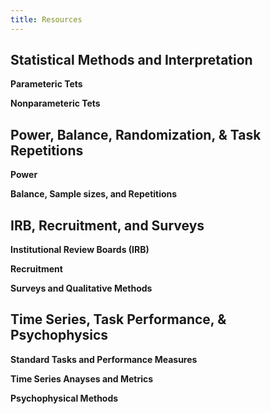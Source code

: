 ```yaml
---
title: Resources
---
```


## Statistical Methods and Interpretation

**Parameteric Tets**

**Nonparameteric Tets**



## Power, Balance, Randomization, & Task Repetitions

**Power**

**Balance, Sample sizes, and Repetitions**



## IRB, Recruitment, and Surveys

**Institutional Review Boards (IRB)**

**Recruitment**

**Surveys and Qualitative Methods**



## Time Series, Task Performance, & Psychophysics

**Standard Tasks and Performance Measures**

**Time Series Anayses and Metrics**

**Psychophysical Methods**
